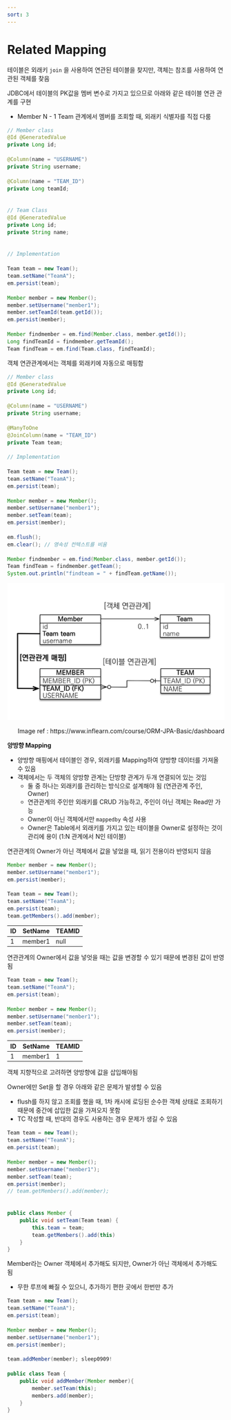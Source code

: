 ```yaml
---
sort: 3
---
```


# Related Mapping

테이블은 외래키 `join` 을 사용하여 연관된 테이블을 찾지만, 객체는 참조를 사용하여 연관된 객체를 찾음

JDBC에서 테이블의 PK값을 멤버 변수로 가지고 있으므로 아래와 같은 테이블 연관 관계를 구현

* Member N - 1 Team 관계에서 멤버를 조회할 때, 외래키 식별자를 직접 다룸

```java
// Member class
@Id @GeneratedValue
private Long id;

@Column(name = "USERNAME")
private String username;

@Column(name = "TEAM_ID")
private Long teamId;


// Team Class
@Id @GeneratedValue
private Long id;
private String name;


// Implementation

Team team = new Team();
team.setName("TeamA");
em.persist(team);

Member member = new Member();
member.setUsername("member1");
member.setTeamId(team.getId());
em.persist(member);

Member findmember = em.find(Member.class, member.getId());
Long findTeamId = findmember.getTeamId();
Team findTeam = em.find(Team.class, findTeamId);
```



객체 연관관계에서는 객체를 외래키에 자동으로 매핑함

```java
// Member class
@Id @GeneratedValue
private Long id;

@Column(name = "USERNAME")
private String username;

@ManyToOne
@JoinColumn(name = "TEAM_ID")
private Team team;

// Implementation

Team team = new Team();
team.setName("TeamA");
em.persist(team);

Member member = new Member();
member.setUsername("member1");
member.setTeam(team);
em.persist(member);

em.flush();
em.clear(); // 영속성 컨텍스트를 비움

Member findmember = em.find(Member.class, member.getId());
Team findTeam = findmember.getTeam();
System.out.println("findteam = " + findTeam.getName());
```

![Related_Mapping](./Img/Related_Mapping.png)

<div style="text-align: right"> Image ref : https://www.inflearn.com/course/ORM-JPA-Basic/dashboard</div>



**양방향 Mapping**

* 양방향 매핑에서 테이블인 경우, 외래키를 Mapping하여 양방향 데이터를 가져올 수 있음
* 객체에서는 두 객체의 양방향 관계는 단방향 관계가 두개 연결되어 있는 것임
  * 둘 중 하나는 외래키를 관리하는 방식으로 설계해야 됨 (연관관계 주인, Owner)
  * 연관관계의 주인만 외래키를 CRUD 가능하고, 주인이 아닌 객체는 Read만 가능
  * Owner이 아닌 객체에서만 `mappedby` 속성 사용
  * Owner은 Table에서 외래키를 가지고 있는 테이블을 Owner로 설정하는 것이 관리에 용이 (1:N 관계에서 N인 테이블)

연관관계의 Owner가 아닌 객체에서 값을 넣었을 때, 읽기 전용이라 반영되지 않음

```java
Member member = new Member();
member.setUsername("member1");
em.persist(member);

Team team = new Team();
team.setName("TeamA");
em.persist(team);
team.getMembers().add(member);
```

| ID   | SetName | TEAMID |
| ---- | ------- | ------ |
| 1    | member1 | null   |

연관관계의 Owner에서 값을 넣엇을 때는 값을 변경할 수 있기 때문에 변경된 값이 반영됨

```java
Team team = new Team();
team.setName("TeamA");
em.persist(team);

Member member = new Member();
member.setUsername("member1");
member.setTeam(team);
em.persist(member);
```

| ID   | SetName | TEAMID |
| ---- | ------- | ------ |
| 1    | member1 | 1      |

객체 지향적으로 고려하면 양방향에 값을 삽입해야됨

Owner에만 Set을 할 경우 아래와 같은 문제가 발생할 수 있음

* flush를 하지 않고 조회를 했을 때, 1차 캐시에 로딩된 순수한 객체 상태로 조회하기 때문에 중간에 삽입한 값을 가져오지 못함
* TC 작성할 때, 반대의 경우도 사용하는 경우 문제가 생길 수 있음

```java
Team team = new Team();
team.setName("TeamA");
em.persist(team);

Member member = new Member();
member.setUsername("member1");
member.setTeam(team);
em.persist(member);
// team.getMembers().add(member);


public class Member {
    public void setTeam(Team team) {
        this.team = team;
        team.getMembers().add(this)
    }
}
```

Member라는 Owner 객체에서 추가해도 되지만, Owner가 아닌 객체에서 추가해도 됨

* 무한 루프에 빠질 수 있으니, 추가하기 편한 곳에서 한번만 추가

```java
Team team = new Team();
team.setName("TeamA");
em.persist(team);

Member member = new Member();
member.setUsername("member1");
em.persist(member);

team.addMember(member);	sleep0909!

public class Team {
    public void addMember(Member member){
        member.setTeam(this);
        members.add(member);
    }
}
```

